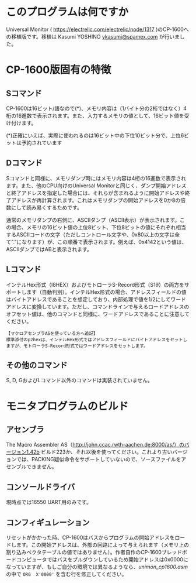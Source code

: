 # このプログラムは何ですか

Universal Monitor ( https://electrelic.com/electrelic/node/1317 )のCP-1600への移植版です。移植は Kasumi YOSHINO <ykasumi@spamex.com> が行いました。

# CP-1600版固有の特徴

## Sコマンド

CP-1600は16ビット/語なので(*)、メモリ内容は（1バイト分の2桁ではなく）4桁の16進数で表示されます。また、入力するメモリの値として、16ビット値を受け付けます。

(*)正確にいえば、実際に使われるのは16ビット中の下位10ビット分で、上位6ビットは予約されています

## Dコマンド

Sコマンドと同様に、メモリダンプ時にはメモリ内容は4桁の16進数で表示されます。また、他のCPU向けのUniversal Monitorと同じく、ダンプ開始アドレスと終了アドレスを指定した場合には、それらが含まれるように開始アドレスや終了アドレスが再計算されます。これはメモリダンプの開始アドレスを0か8の倍数にして読み易くするためです。

通常のメモリダンプの右側に、ASCIIダンプ（ASCII表示）が表示されます。この場合、メモリの16ビット値の上位8ビット、下位8ビットの値にそれぞれ相当するASCIIコードの文字（ただしコントロール文字や、0x80以上の文字は全て"."になります）が、この順番で表示されます。例えば、0x4142という値は、ASCIIダンプではABと表示されます。

## Lコマンド

インテルHex形式（I8HEX）およびモトローラS-Record形式（S19）の両方をサポートします（自動判別）。インテルHex形式の場合、アドレスフィールドの値はバイトアドレスであることを想定しており、内部処理で値を1/2にしてワードアドレスに変換しています。ただし、コマンドラインで与えるロードアドレスのオフセット値は、他のコマンドと同様に、ワードアドレスであることに注意してください。

```
【マクロアセンブラASを使っている方へ追記】
標準添付のp2hexは、インテルHex形式ではアドレスフィールドにバイトアドレスをセットしますが、モトローラS-Record形式ではワードアドレスをセットします。
```

## その他のコマンド

S, D, GおよびLコマンド以外のコマンドは実装されていません。

# モニタプログラムのビルド

## アセンブラ

The Macro Assembler AS（http://john.ccac.rwth-aachen.de:8000/as/）のバージョン1.42b ビルド223か、それ以後を使ってください。これより古いバージョンでは、PACKING疑似命令をサポートしていないので、ソースファイルをアセンブルできません。

## コンソールドライバ

現時点では16550 UART用のみです。

## コンフィギュレーション

リセットがかかった時、CP-1600はバスからプログラムの開始アドレスをロードします。この開始アドレスは、外部の回路によって与えられます（メモリ上の割り込みベクタテーブルの値ではありません）。作者自作のCP-1600ブレッドボードコンピュータではバスをプルダウンしているため開始アドレスは0x0000になっていますが、もしご自分の環境では異なるようなら、*unimon_cp1600.asm* の中で `ORG  X'0000'` を含む行を修正してください。
